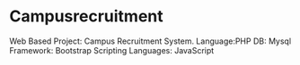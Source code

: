 # Campusrecruitment
Web Based Project: Campus Recruitment System.
Language:PHP
DB: Mysql
Framework: Bootstrap
Scripting Languages: JavaScript

